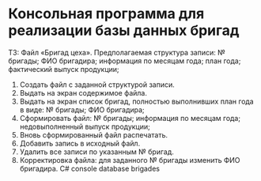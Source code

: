 # Консольная программа для реализации базы данных бригад
ТЗ:
Файл «Бригад цеха».
Предполагаемая структура записи:
№ бригады;
ФИО бригадира;
информация по месяцам года;
план года;
фактический выпуск продукции;
1. Создать файл с заданной структурой записи.
2. Выдать на экран содержимое файла.
3. Выдать на экран список бригад, полностью выполнивших план года в виде:
№ бригады;
ФИО бригадира;
4. Сформировать файл:
№ бригады;
информация по месяцам года;
недовыполненный выпуск продукции;
5. Вновь сформированный файл распечатать.
6. Добавить запись в исходный файл.
7. Удалить все записи по указанным № бригад.
8. Корректировка файла: для заданного № бригады изменить ФИО бригадира.
C# console database brigades

